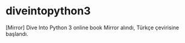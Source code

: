 diveintopython3
===============

[Mirror] Dive Into Python 3 online book
Mirror alındı, Türkçe çevirisine başlandı.
